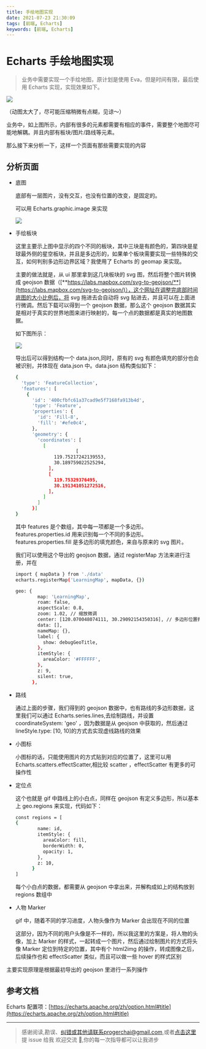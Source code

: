 ```yaml
---
title: 手绘地图实现
date: 2021-07-23 21:30:09
tags: [前端, Echarts]
keywords: [前端, Echarts]
---
```


# Echarts 手绘地图实现

> 业务中需要实现一个手绘地图，原计划是使用 Eva，但是时间有限，最后使用 Echarts 实现，实现效果如下。

![](/static/notion/echarts_0723/example.gif)

（动图太大了，尽可能压缩稍微有点糊，见谅～）

业务中，如上图所示，内部有很多的元素都需要有相应的事件，需要整个地图尽可能地解耦。并且内部有板块/图片/路线等元素。

那么接下来分析一下，这样一个页面有那些需要实现的内容

## 分析页面

- 底图

  底部有一层图片，没有交互，也没有位置的改变，是固定的。

  可以用 Echarts.graphic.image 来实现

  ![](/static/notion/echarts_0723/Untitled.png)

- 手绘板块

  这里主要示上图中显示的四个不同的板块，其中三块是有颜色的，第四块是星球最外侧的星空板块，并且是多边形的，如果单个板块需要实现一些特殊的交互，如何判别多边形边界区域？我使用了 Echarts 的 geomap 来实现。

  主要的做法就是，从 ui 那里拿到这几块板块的 svg 图，然后将整个图片转换成 geojson 数据（[**https://labs.mapbox.com/svg-to-geojson/**](https://labs.mapbox.com/svg-to-geojson/)），这个网址在调整完底部时间底图的大小比例后，将 svg 拖进去会自动将 svg 贴进去，并且可以在上面进行微调。然后下载可以得到一个 geojson 数据，那么这个 geojson 数据其实是相对于真实的世界地图来进行映射的，每一个点的数据都是真实的地图数据。

  如下图所示：

  ![](/static/notion/echarts_0723/Untitled%201.png)

  导出后可以得到结构一个 data.json,同时，原有的 svg 有颜色填充的部分也会被识别，并体现在 data.json 中。data.json 结构类似如下：

  ```bash
  {
    'type': 'FeatureCollection',
    'features': [
      {
        'id': '400cfbfc61a37cad9e5f7168fa913b4d',
        'type': 'Feature',
        'properties': {
          'id': 'Fill-8',
          'fill': '#efe0c4',
        },
        'geometry': {
          'coordinates': [
            [
  						[
                119.75217242139553,
                30.189759022525294,
              ],
              [
                119.75329376495,
                30.191341051272516,
              ],
            ]
          ]
        }]
  }
  ```

  其中 features 是个数组，其中每一项都是一个多边形。features.properties.id 用来识别每一个不同的多边形。features.properties.fill 是多边形的填充颜色，来自与原来的 svg 图片。

  我们可以使用这个导出的 geojson 数据，通过 registerMap 方法来进行注册，并在

  ```bash
  import { mapData } from './data'
  echarts.registerMap('LearningMap', mapData, {})

  geo: {
          map: 'LearningMap',
          roam: false,
          aspectScale: 0.8,
          zoom: 1.02, // 缩放微调
          center: [120.070048074111, 30.29092154350316], // 多边形位置微调
          data: [],
          nameMap: {},
          label: {
            show: debugGeoTitle,
          },
          itemStyle: {
            areaColor: '#FFFFFF',
          },
          z: 9,
          silent: true,
        },
  ```

- 路线

  通过上面的步骤，我们得到的 geojson 数据中，也有路线的多边形数据，这里我们可以通过 Echarts.series.lines,去绘制路线，并设置 coordinateSystem: 'geo' ，因为数据是从 geojson 中获取的，然后通过 lineStyle.type: [10, 10]的方式去实现虚线路线的效果

- 小图标

  小图标的话，只能使用图片的方式贴到对应的位置了，这里可以用 Echarts.scatters.effectScatter,相比较 scatter ，effectScatter 有更多的可操作性

- 定位点

  这个也就是 gif 中路线上的小白点，同样在 geojson 有定义多边形，所以基本上 geo.regions 来实现，代码如下：

  ```bash
  const regions = [
  {
          name: id,
          itemStyle: {
            areaColor: fill,
            borderWidth: 0,
            opacity: 1,
          },
          z: 10,
        }
  ]
  ```

  每个小白点的数据，都需要从 geojson 中拿出来，并解构成如上的结构放到 regions 数组中

- 人物 Marker

  gif 中，随着不同的学习进度，人物头像作为 Marker 会出现在不同的位置

  这部分，因为不同的用户头像是不一样的，所以我这里的方案是，将人物的头像，加上 Marker 的样式，一起转成一个图片，然后通过绘制图片的方式将头像 Marker 定位到特定的位置，其中有个 html2img 的操作，转成图像之后，后续操作也和 effectScatter 类似，而且可以做一些 hover 的样式区别

主要实现原理是根据最初导出的 geojson 里进行一系列操作

## 参考文档

Echarts 配置项：[https://echarts.apache.org/zh/option.html#title](https://echarts.apache.org/zh/option.html#title)

---

> 感谢阅读,勘误、纠错或其他请联系progerchai@gmail.com,或者[点击这里](https://github.com/progerchai/progerchai.github.io/issues/new)提 issue 给我
> 欢迎交流 👏,你的每一次指导都可以让我进步
